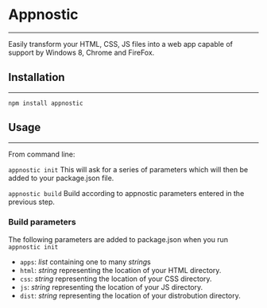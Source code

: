 # Appnostic
-----

Easily transform your HTML, CSS, JS files into a web app capable of support by Windows 8, Chrome and FireFox.

## Installation
-----

`npm install appnostic`

## Usage
-----

From command line:

`appnostic init` This will ask for a series of parameters which will then be added to your package.json file.

`appnostic build` Build according to appnostic parameters entered in the previous step.

### Build parameters

The following parameters are added to package.json when you run `appnostic init`

  - `apps`: *list* containing one to many *string*s 
  - `html`: *string* representing the location of your HTML directory.
  - `css`: *string* representing the location of your CSS directory.
  - `js`: *string* representing the location of your JS directory.
  - `dist`: *string* representing the location of your distrobution directory.